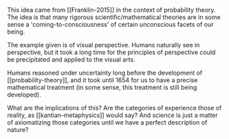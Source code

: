 This idea came from [[Franklin-2015]] in the context of probability theory. The idea is that many rigorous scientific/mathematical theories are in some sense a 'coming-to-consciousness' of certain unconscious facets of our being.

The example given is of visual perspective. Humans naturally see in perspective, but it took a long time for the principles of perspective could be precipitated and applied to the visual arts.

Humans reasoned under uncertainty long before the development of [[probability-theory]], and it took until 1654 for us to have a precise mathematical treatment (in some sense, this treatment is still being developed).

What are the implications of this? Are the categories of experience those of reality, as [[kantian-metaphysics]] would say? And science is just a matter of axiomatizing those categories until we have a perfect description of nature?